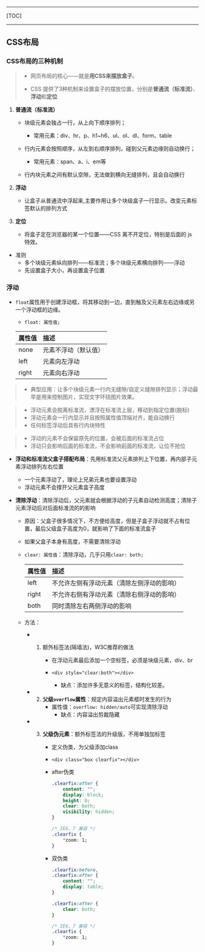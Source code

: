 ------

[TOC]

------

## CSS布局

### CSS布局的三种机制

> * 网页布局的核心——就是**用CSS来摆放盒子**。
>
> * CSS 提供了3种机制来设置盒子的摆放位置，分别是**普通流（标准流）**、**浮动**和**定位**

1. **普通流（标准流）**

   - 块级元素会独占一行，从上向下顺序排列；
     - 常用元素：div、hr、p、h1~h6、ul、ol、dl、form、table

   - 行内元素会按照顺序，从左到右顺序排列，碰到父元素边缘则自动换行；
     - 常用元素：span、a、i、em等

   - 行内块元素之间有默认空隙，无法做到横向无缝排列，且会自动换行
2. **浮动**

   - 让盒子从普通流中浮起来,主要作用让多个块级盒子一行显示。改变元素标签默认的排列方式
3. **定位**

   - 将盒子定在浏览器的某一个位置——CSS 离不开定位，特别是后面的 js 特效。

* 准则
  * 多个块级元素纵向排列——标准流；多个块级元素横向排列——浮动
  * 先设置盒子大小，再设置盒子位置


### 浮动

* `float`属性用于创建浮动框，将其移动到一边，直到触及父元素左右边缘或另一个浮动框的边缘。

  * `float: 属性值;`

  | 属性值 | 描述                 |
  | :----- | :------------------- |
  | none   | 元素不浮动（默认值） |
  | left   | 元素向左浮动         |
  | right  | 元素向右浮动         |

> * 典型应用：让多个块级元素一行内无缝隙/自定义缝隙排列显示；浮动最早是用来控制图片，实现文字环绕图片效果。

> * 浮动元素会脱离标准流，漂浮在标准流上层，移动到指定位置(脱标)
> * 浮动元素会一行内显示并且按照属性值顶端对齐，能自动换行
> * 任何标签浮动后具有行内块特性

> * 浮动的元素不会保留原先的位置，会被后面的标准流占位
> * 浮动只会影响后面的标准流，不会影响前面的标准流，让位不抢位

* **浮动和标准流父盒子搭配布局**：先用标准流父元素排列上下位置，再内部子元素浮动排列左右位置
  * 一个元素浮动了，理论上兄弟元素也要设置浮动
  * 浮动元素不会撑开父元素盒子高度


* **清除浮动**：清除浮动后，父元素就会根据浮动的子元素自动检测高度；清除子元素浮动后对后面标准流的的影响
  
  * 原因：父盒子很多情况下，不方便给高度，但是子盒子浮动就不占有位置，最后父级盒子高度为0，就影响了下面的标准流盒子
  
  * 如果父盒子本身有高度，不需要清除浮动
  
  * `clear: 属性值`：清除浮动，几乎只用`clear: both;`
  
    | 属性值 | 描述                                       |
    | :----- | :----------------------------------------- |
    | left   | 不允许左侧有浮动元素（清除左侧浮动的影响） |
    | right  | 不允许右侧有浮动元素（清除右侧浮动的影响） |
    | both   | 同时清除左右两侧浮动的影响                 |
  
  * 方法：
  
    * 1. 额外标签法(隔墙法)，W3C推荐的做法
  
         * 在浮动元素最后添加一个空标签，必须是块级元素，div、br
  
         * `<div style="clear:both"></div>`
           - 缺点：添加许多无意义的标签，结构化较差。
  
    * 2. **父级`overflow`属性**：规定内容溢出元素框时发生的行为
         * 属性值：`overflow: hidden/auto`可实现清除浮动
           * 缺点：内容溢出剪裁隐藏
  
    * 3. **父级伪元素**：额外标签法的升级版，不用单独加标签
  
         * 定义伪类，为父级添加class
         * `<div class="box clearfix"></div>`
  
         * after伪类
  
           ```css
           .clearfix:after {
               content: "";
               display: block;
               height: 0;
               clear: both;
               visibility: hidden;
           }
           
           /* IE6、7 兼容 */
           .clearfix {
               *zoom: 1;
           }
           ```
  
         * 双伪类
  
           ```css
           .clearfix:before,
           .clearfix:after {
               content: "";
               display: table;
           }
           
           .clearfix:after {
               clear: both;
           }
           
           /* IE6、7 兼容 */
           .clearfix {
               *zoom: 1;
           }
           ```
  
           

